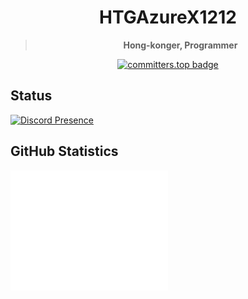 <div align="center">
<h1>HTGAzureX1212</h1>

<blockquote><strong>Hong-konger, Programmer</strong></blockquote>

[![committers.top badge](https://user-badge.committers.top/hong_kong/HTGAzureX1212.svg)](https://user-badge.committers.top/hong_kong/HTGAzureX1212)

</div>

## Status

[![Discord Presence](https://lanyard.cnrad.dev/api/408576714243833867)](https://discord.com/users/408576714243833867)

## GitHub Statistics

<img width="50%" align="left" src="/github-metrics.svg" alt="Metrics">
